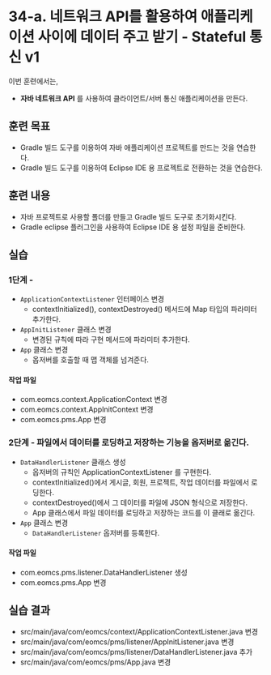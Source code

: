 # 34-a. 네트워크 API를 활용하여 애플리케이션 사이에 데이터 주고 받기 - Stateful 통신 v1

이번 훈련에서는,
- **자바 네트워크 API** 를 사용하여 클라이언트/서버 통신 애플리케이션을 만든다. 

## 훈련 목표
- Gradle 빌드 도구를 이용하여 자바 애플리케이션 프로젝트를 만드는 것을 연습한다.
- Gradle 빌드 도구를 이용하여 Eclipse IDE 용 프로젝트로 전환하는 것을 연습한다.

## 훈련 내용
- 자바 프로젝트로 사용할 폴더를 만들고 Gradle 빌드 도구로 초기화시킨다.
- Gradle eclipse 플러그인을 사용하여 Eclipse IDE 용 설정 파일을 준비한다.


## 실습

### 1단계 - 

- `ApplicationContextListener` 인터페이스 변경
  - contextInitialized(), contextDestroyed() 메서드에 Map 타입의 파라미터 추가한다.
- `AppInitListener` 클래스 변경
  - 변경된 규칙에 따라 구현 메서드에 파라미터 추가한다.
- `App` 클래스 변경
  - 옵저버를 호출할 때 맵 객체를 넘겨준다.

#### 작업 파일
- com.eomcs.context.ApplicationContext 변경
- com.eomcs.context.AppInitContext 변경
- com.eomcs.pms.App 변경


### 2단계 - 파일에서 데이터를 로딩하고 저장하는 기능을 옵저버로 옮긴다.

- `DataHandlerListener` 클래스 생성
  - 옵저버의 규칙인 ApplicationContextListener 를 구현한다.
  - contextInitialized()에서 게시글, 회원, 프로젝트, 작업 데이터를 파일에서 로딩한다.
  - contextDestroyed()에서 그 데이터를 파일에 JSON 형식으로 저장한다.
  - App 클래스에서 파일 데이터를 로딩하고 저장하는 코드를 이 클래로 옮긴다. 
- `App` 클래스 변경
  - `DataHandlerListener` 옵저버를 등록한다.
  
#### 작업 파일
- com.eomcs.pms.listener.DataHandlerListener 생성
- com.eomcs.pms.App 변경


## 실습 결과
- src/main/java/com/eomcs/context/ApplicationContextListener.java 변경
- src/main/java/com/eomcs/pms/listener/AppInitListener.java 변경
- src/main/java/com/eomcs/pms/listener/DataHandlerListener.java 추가
- src/main/java/com/eomcs/pms/App.java 변경
